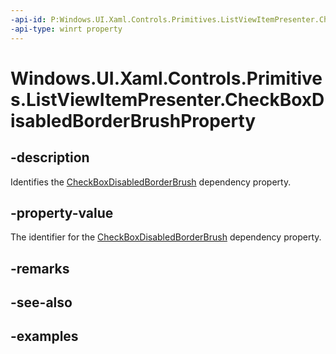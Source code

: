```yaml
---
-api-id: P:Windows.UI.Xaml.Controls.Primitives.ListViewItemPresenter.CheckBoxDisabledBorderBrushProperty
-api-type: winrt property
---
```


# Windows.UI.Xaml.Controls.Primitives.ListViewItemPresenter.CheckBoxDisabledBorderBrushProperty

<!--
public static Windows.UI.Xaml.DependencyProperty CheckBoxDisabledBorderBrushProperty { get; }
-->


## -description

Identifies the [CheckBoxDisabledBorderBrush](listviewitempresenter_checkboxdisabledborderbrush.md) dependency property.

## -property-value

The identifier for the [CheckBoxDisabledBorderBrush](listviewitempresenter_checkboxdisabledborderbrush.md) dependency property.

## -remarks

## -see-also

## -examples


